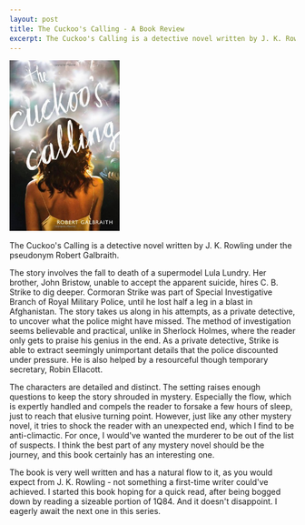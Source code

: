 ```yaml
---
layout: post
title: The Cuckoo's Calling - A Book Review
excerpt: The Cuckoo's Calling is a detective novel written by J. K. Rowling under the pseudonym Robert Galbraith.
---
```


<p><img src="/assets/images/the-cuckoos-calling-cover.jpg" style="max-height: 300px" class="img-responsive" title="The Cuckoo's Calling" alt="The Cuckoo's Calling Cover"/></p>

The Cuckoo's Calling is a detective novel written by J. K. Rowling under the pseudonym Robert Galbraith.

The story involves the fall to death of a supermodel Lula Lundry. Her brother, John Bristow, unable to accept the apparent suicide, hires C. B. Strike to dig deeper. Cormoran Strike was part of Special Investigative Branch of Royal Military Police, until he lost half a leg in a blast in Afghanistan. The story takes us along in his attempts, as a private detective, to uncover what the police might have missed. The method of investigation seems believable and practical, unlike in Sherlock Holmes, where the reader only gets to praise his genius in the end. As a private detective, Strike is able to extract seemingly unimportant details that the police discounted under pressure. He is also helped by a resourceful though temporary secretary, Robin Ellacott. 

The characters are detailed and distinct. The setting raises enough questions to keep the story shrouded in mystery. Especially the flow, which is expertly handled and compels the reader to forsake a few hours of sleep, just to reach that elusive turning point. However, just like any other mystery novel, it tries to shock the reader with an unexpected end, which I find to be anti-climactic. For once, I would've wanted the murderer to be out of the list of suspects. I think the best part of any mystery novel should be the journey, and this book certainly has an interesting one.

The book is very well written and has a natural flow to it, as you would expect from J. K. Rowling - not something a first-time writer could've achieved. I started this book hoping for a quick read, after being bogged down by reading a sizeable portion of 1Q84. And it doesn't disappoint. I eagerly await the next one in this series.